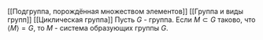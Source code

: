 [[Подгруппа, порождённая множеством элементов]] [[Группа и виды групп]] [[Циклическая группа]]
Пусть $G$ - группа. Если $M \subset G$ таково, что $\langle M \rangle = G$, то $M$ - система образующих группы $G$. 